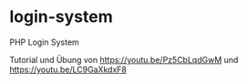 # login-system
PHP Login System

Tutorial und Übung von https://youtu.be/Pz5CbLqdGwM und https://youtu.be/LC9GaXkdxF8
